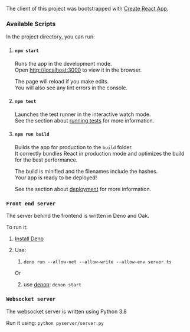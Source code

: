 The client of this project was bootstrapped with [Create React App](https://github.com/facebook/create-react-app).

### Available Scripts

In the project directory, you can run:

1. #### `npm start`

    Runs the app in the development mode.<br />
    Open [http://localhost:3000](http://localhost:3000) to view it in the browser.

    The page will reload if you make edits.<br />
    You will also see any lint errors in the console.

2. #### `npm test`

    Launches the test runner in the interactive watch mode.<br />
    See the section about [running tests](https://facebook.github.io/create-react-app/docs/running-tests) for more information.

3. #### `npm run build`

    Builds the app for production to the `build` folder.<br />
    It correctly bundles React in production mode and optimizes the build for the best performance.

    The build is minified and the filenames include the hashes.<br />
    Your app is ready to be deployed!

    See the section about [deployment](https://facebook.github.io/create-react-app/docs/deployment) for more information.

### `Front end server`

The server behind the frontend is written in Deno and Oak.

To run it:

1. [Install Deno](https://deno.land/#installation)

2. Use:
    1. `deno run --allow-net --allow-write --allow-env server.ts`
    
    Or

    2. use [denon](https://github.com/denosaurs/denon): `denon start`

### `Websocket server`
The websocket server is written using Python 3.8

Run it using: `python pyserver/server.py`
